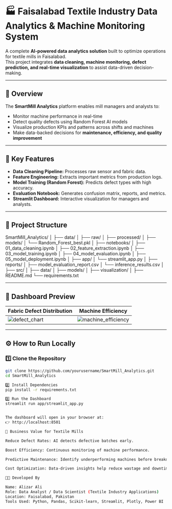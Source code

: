 
# 🏭 Faisalabad Textile Industry Data Analytics & Machine Monitoring System

A complete **AI-powered data analytics solution** built to optimize operations for textile mills in Faisalabad.  
This project integrates **data cleaning, machine monitoring, defect prediction, and real-time visualization** to assist data-driven decision-making.

---

## 🚀 Overview

The **SmartMill Analytics** platform enables mill managers and analysts to:

- Monitor machine performance in real-time
- Detect quality defects using Random Forest AI models
- Visualize production KPIs and patterns across shifts and machines
- Make data-backed decisions for **maintenance, efficiency, and quality improvement**

---

## 🧠 Key Features

- **Data Cleaning Pipeline:** Processes raw sensor and fabric data.
- **Feature Engineering:** Extracts important metrics from production logs.
- **Model Training (Random Forest):** Predicts defect types with high accuracy.
- **Evaluation Notebook:** Generates confusion matrix, reports, and metrics.
- **Streamlit Dashboard:** Interactive visualization for managers and analysts.

---

## 📂 Project Structure



SmartMill_Analytics/
│
├── data/
│ ├── raw/
│ ├── processed/
│
├── models/
│ └── Random_Forest_best.pkl
│
├── notebooks/
│ ├── 01_data_cleaning.ipynb
│ ├── 02_feature_extraction.ipynb
│ ├── 03_model_training.ipynb
│ ├── 04_model_evaluation.ipynb
│ ├── 05_model_deployment.ipynb
│
├── app/
│ └── streamlit_app.py
│
├── reports/
│ ├── model_evaluation_report.csv
│ └── inference_results.csv
│
├── src/
│ ├── data/
│ ├── models/
│ ├── visualization/
│
├── README.md
└── requirements.txt


---

## 📸 Dashboard Preview

| Fabric Defect Distribution | Machine Efficiency |
|----------------------------|--------------------|
| ![defect_chart](https://placehold.co/600x400) | ![machine_efficiency](https://placehold.co/600x400) |

---

## ⚙️ How to Run Locally

### 1️⃣ Clone the Repository
```bash
git clone https://github.com/yourusername/SmartMill_Analytics.git
cd SmartMill_Analytics

2️⃣ Install Dependencies
pip install -r requirements.txt

3️⃣ Run the Dashboard
streamlit run app/streamlit_app.py


The dashboard will open in your browser at:
👉 http://localhost:8501

💼 Business Value for Textile Mills

Reduce Defect Rates: AI detects defective batches early.

Boost Efficiency: Continuous monitoring of machine performance.

Predictive Maintenance: Identify underperforming machines before breakdown.

Cost Optimization: Data-driven insights help reduce wastage and downtime.

👨‍💻 Developed By

Name: Alizar Ali
Role: Data Analyst / Data Scientist (Textile Industry Applications)
Location: Faisalabad, Pakistan
Tools Used: Python, Pandas, Scikit-learn, Streamlit, Plotly, Power BI


